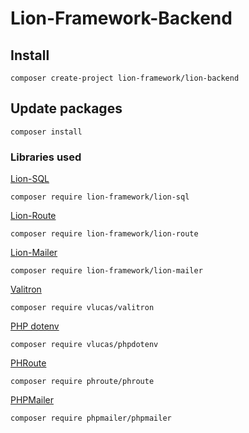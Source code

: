# Lion-Framework-Backend

## Install
```
composer create-project lion-framework/lion-backend
```

## Update packages
```
composer install
```

### Libraries used
[Lion-SQL](https://github.com/Sleon4/Lion-SQL)
```
composer require lion-framework/lion-sql
```

[Lion-Route](https://github.com/Sleon4/Lion-Route)
```
composer require lion-framework/lion-route
```

[Lion-Mailer](https://github.com/Sleon4/Lion-Mailer)
```
composer require lion-framework/lion-mailer
```

[Valitron](https://github.com/vlucas/valitron)
```
composer require vlucas/valitron
```

[PHP dotenv](https://github.com/vlucas/phpdotenv)
```
composer require vlucas/phpdotenv
```

[PHRoute](https://github.com/mrjgreen/phroute)
```
composer require phroute/phroute
```

[PHPMailer](https://github.com/PHPMailer/PHPMailer)
```
composer require phpmailer/phpmailer
```